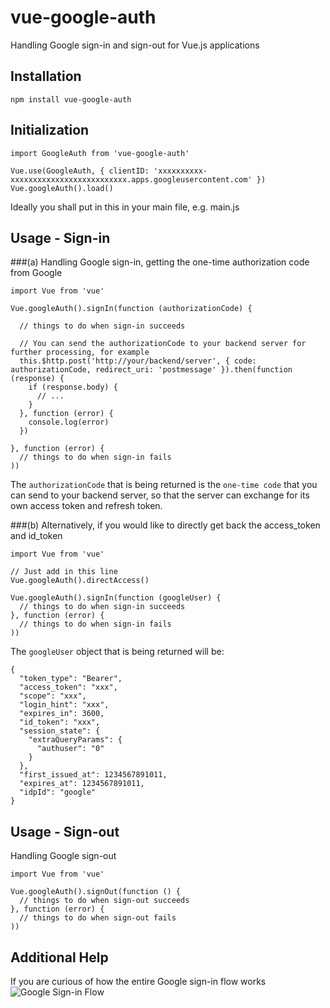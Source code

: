 # vue-google-auth
Handling Google sign-in and sign-out for Vue.js applications

## Installation
```
npm install vue-google-auth
```

## Initialization
```
import GoogleAuth from 'vue-google-auth'

Vue.use(GoogleAuth, { clientID: 'xxxxxxxxxx-xxxxxxxxxxxxxxxxxxxxxxxxxx.apps.googleusercontent.com' })
Vue.googleAuth().load()
```
Ideally you shall put in this in your main file, e.g. main.js

## Usage - Sign-in
###(a) Handling Google sign-in, getting the one-time authorization code from Google
```
import Vue from 'vue'

Vue.googleAuth().signIn(function (authorizationCode) { 

  // things to do when sign-in succeeds
  
  // You can send the authorizationCode to your backend server for further processing, for example
  this.$http.post('http://your/backend/server', { code: authorizationCode, redirect_uri: 'postmessage' }).then(function (response) {
    if (response.body) {
      // ...
    }
  }, function (error) {
    console.log(error)
  })
  
}, function (error) {
  // things to do when sign-in fails
))
```

The `authorizationCode` that is being returned is the `one-time code` that you can send to your backend server, so that the server can exchange for its own access token and refresh token.


###(b) Alternatively, if you would like to directly get back the access_token and id_token
```
import Vue from 'vue'

// Just add in this line
Vue.googleAuth().directAccess()

Vue.googleAuth().signIn(function (googleUser) { 
  // things to do when sign-in succeeds
}, function (error) {
  // things to do when sign-in fails
))
```

The `googleUser` object that is being returned will be:
```
{
  "token_type": "Bearer",
  "access_token": "xxx",
  "scope": "xxx",
  "login_hint": "xxx",
  "expires_in": 3600,
  "id_token": "xxx",
  "session_state": {
    "extraQueryParams": {
      "authuser": "0"
    }
  },
  "first_issued_at": 1234567891011,
  "expires_at": 1234567891011,
  "idpId": "google"
}
```

## Usage - Sign-out
Handling Google sign-out
```
import Vue from 'vue'

Vue.googleAuth().signOut(function () { 
  // things to do when sign-out succeeds
}, function (error) {
  // things to do when sign-out fails
))
```

## Additional Help
If you are curious of how the entire Google sign-in flow works
![Google Sign-in Flow](http://i.imgur.com/BQPXKyT.png)